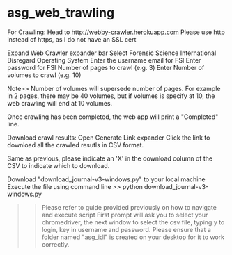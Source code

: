 # asg_web_trawling

For Crawling:
Head to http://webby-crawler.herokuapp.com
Please use http instead of https, as I do not have an SSL cert

Expand Web Crawler expander bar
Select Forensic Science International
Disregard Operating System
Enter the username email for FSI
Enter password for FSI
Number of pages to crawl (e.g. 3)
Enter Number of volumes to crawl (e.g. 10)

Note>> Number of volumes will supersede number of pages. 
For example in 2 pages, there may be 40 volumes, but if volumes is specify at 10, the web crawling will end at 10 volumes. 

Once crawling has been completed, the web app will print a "Completed" line. 


Download crawl results: 
Open Generate Link expander
Click the link to download all the crawled resutls in CSV format.


Same as previous, please indicate an 'X' in the download column of the CSV to indicate which to download. 

Download "download_journal-v3-windows.py" to your local machine
Execute the file using command line >> python download_journal-v3-windows.py 
>>Please refer to guide provided previously on how to navigate and execute script
>>First prompt will ask you to select your chromedriver, the next window to select the csv file, typing y to login, key in username and password.
>>Please ensure that a folder named "asg_idl" is created on your desktop for it to work correctly. 
